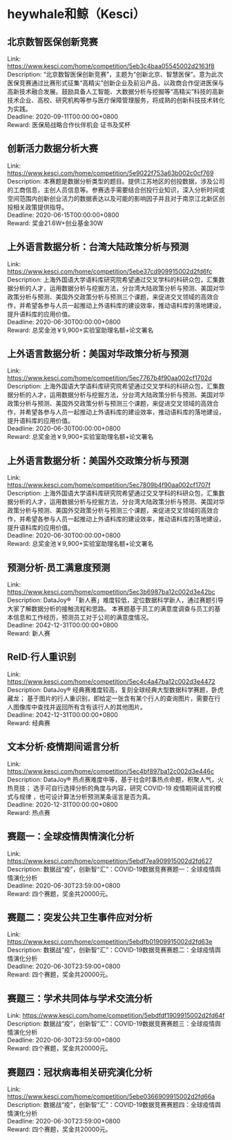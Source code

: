 # heywhale和鲸（Kesci）



## 北京数智医保创新竞赛

Link: https://www.kesci.com/home/competition/5eb3c4baa05545002d2163f8  
Description: “北京数智医保创新竞赛”，主题为“创新北京、智慧医保”。意为此次医保竞赛通过比赛形式征集“高精尖”创新企业及前沿产品，以政商合作促进医保与高新技术融合发展。鼓励具备人工智能、大数据分析与挖掘等“高精尖”科技的高新技术企业、高校、研究机构等参与医疗保障管理服务，将成熟的创新科技技术转化为实践。  
Deadline: 2020-09-11T00:00:00+0800  
Reward: 医保局战略合作伙伴机会 证书及奖杯  


## 创新活力数据分析大赛

Link: https://www.kesci.com/home/competition/5e9022f753a63b002c0cf769  
Description: 本赛题是数据分析类型的题目。提供江苏地区的创投数据，涉及公司的工商信息，主创人员信息等。参赛选手需要结合创投行业知识，深入分析时间或空间范围内创新创业活力的数据表达以及可能的影响因子并且对于南京江北新区创投相关政策提供指导。  
Deadline: 2020-06-15T00:00:00+0800  
Reward: 奖金21.6W+创业基金30W  


## 上外语言数据分析：台湾大陆政策分析与预测

Link: https://www.kesci.com/home/competition/5ebe37cd909915002d2fd6fc  
Description: 上海外国语大学语料库研究院希望通过交叉学科的科研众包，汇集数据分析的人才，运用数据分析与挖掘方法，分台湾大陆政策分析与预测、美国对华政策分析与预测、美国外交政策分析与预测三个课题，来促进交叉领域的高效合作，并希望各参与人员一起推动上外语料库的建设效率，推动语料库的落地建设，提升语料库的应用价值。  
Deadline: 2020-06-30T00:00:00+0800  
Reward: 总奖金池￥9,900+实验室助理名额+论文署名  


## 上外语言数据分析：美国对华政策分析与预测

Link: https://www.kesci.com/home/competition/5ec7767b4f90aa002cf1702d  
Description: 上海外国语大学语料库研究院希望通过交叉学科的科研众包，汇集数据分析的人才，运用数据分析与挖掘方法，分台湾大陆政策分析与预测、美国对华政策分析与预测、美国外交政策分析与预测三个课题，来促进交叉领域的高效合作，并希望各参与人员一起推动上外语料库的建设效率，推动语料库的落地建设，提升语料库的应用价值。  
Deadline: 2020-06-30T00:00:00+0800  
Reward: 总奖金池￥9,900+实验室助理名额+论文署名  


## 上外语言数据分析：美国外交政策分析与预测

Link: https://www.kesci.com/home/competition/5ec7809b4f90aa002cf1707f  
Description: 上海外国语大学语料库研究院希望通过交叉学科的科研众包，汇集数据分析的人才，运用数据分析与挖掘方法，分台湾大陆政策分析与预测、美国对华政策分析与预测、美国外交政策分析与预测三个课题，来促进交叉领域的高效合作，并希望各参与人员一起推动上外语料库的建设效率，推动语料库的落地建设，提升语料库的应用价值。  
Deadline: 2020-06-30T00:00:00+0800  
Reward: 总奖金池￥9,900+实验室助理名额+论文署名  


## 预测分析·员工满意度预测

Link: https://www.kesci.com/home/competition/5ec3b6987ba12c002d3e42bc  
Description: DataJoy® 「新人赛」难度较低，定位数据科学新人，通过赛题引导大家了解数据分析的接触流程和思路。
本赛题基于员工的满意度调查与员工的基本信息和工作经历，预测员工对于公司的满意度情况。  
Deadline: 2042-12-31T00:00:00+0800  
Reward: 新人赛  


## ReID·行人重识别

Link: https://www.kesci.com/home/competition/5ec4c4a47ba12c002d3e4472  
Description: DataJoy® 经典赛难度较高，复刻全球经典大型数据科学赛题，卧虎藏龙；
基于图片的行人重识别，即给定一张含有某个行人的查询图片，需要在行人图像库中查找并返回所有含有该行人的其他图片。  
Deadline: 2042-12-31T00:00:00+0800  
Reward: 经典赛  


## 文本分析·疫情期间谣言分析

Link: https://www.kesci.com/home/competition/5ec4bf897ba12c002d3e446c  
Description: DataJoy® 热点赛难度中等，基于社会时事热点命题，积聚人气，火热竞技；
选手可自行选择分析的角度与内容，研究 COVID-19 疫情期间谣言的模式与规律 ，也可设计算法分析预测某条谣言是否为真。  
Deadline: 2020-12-31T00:00:00+0800  
Reward: 热点赛  


## 赛题一：全球疫情舆情演化分析

Link: https://www.kesci.com/home/competition/5ebdf7ea909915002d2fd627  
Description:  数据战“疫”，创新智“汇”：COVID-19数据竞赛赛题一：全球疫情舆情演化分析  
Deadline: 2020-06-30T23:59:00+0800  
Reward: 四个赛题，奖金共20000元。  


## 赛题二：突发公共卫生事件应对分析

Link: https://www.kesci.com/home/competition/5ebdfb01909915002d2fd63e  
Description: 数据战“疫”，创新智“汇”：COVID-19数据竞赛赛题二：全球疫情舆情演化分析  
Deadline: 2020-06-30T23:59:00+0800  
Reward: 四个赛题，奖金共20000元。  


## 赛题三：学术共同体与学术交流分析

Link: https://www.kesci.com/home/competition/5ebdfdf1909915002d2fd64f  
Description:  数据战“疫”，创新智“汇”：COVID-19数据竞赛赛题三：全球疫情舆情演化分析  
Deadline: 2020-06-30T23:59:00+0800  
Reward: 四个赛题，奖金共20000元。  


## 赛题四：冠状病毒相关研究演化分析

Link: https://www.kesci.com/home/competition/5ebe0366909915002d2fd66a  
Description:  数据战“疫”，创新智“汇”：COVID-19数据竞赛赛题四：全球疫情舆情演化分析  
Deadline: 2020-06-30T23:59:00+0800  
Reward: 四个赛题，奖金共20000元。  

